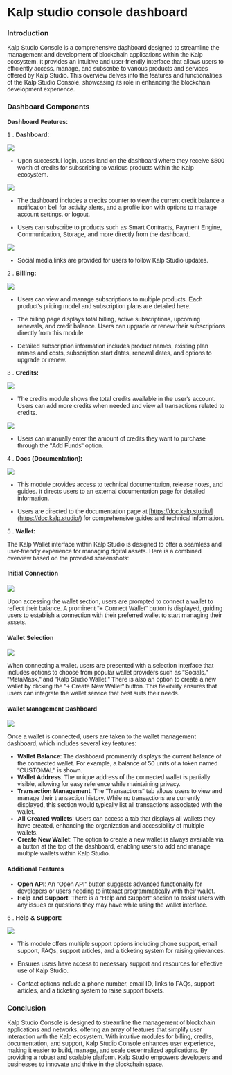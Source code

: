 <style>  body { font-family: "Source Sans 3", sans-serif!important; }</style>

<link  href="https://fonts.googleapis.com/css2?family=Source+Sans+3:ital,wght@0,200..900;1,200..900&display=swap"  rel="stylesheet">  <link  rel="stylesheet"  href="https://fonts.googleapis.com/icon?family=Material+Icons">

  
  

# Kalp studio console dashboard

  

### Introduction

  

Kalp Studio Console is a comprehensive dashboard designed to streamline the management and development of blockchain applications within the Kalp ecosystem. It provides an intuitive and user-friendly interface that allows users to efficiently access, manage, and subscribe to various products and services offered by Kalp Studio. This overview delves into the features and functionalities of the Kalp Studio Console, showcasing its role in enhancing the blockchain development experience.

  

### Dashboard Components
  

**Dashboard Features:**

  

1 .  **Dashboard:**

  

![](https://docs.kalp.studio/~gitbook/image?url=https%3A%2F%2F1148605496-files.gitbook.io%2F%7E%2Ffiles%2Fv0%2Fb%2Fgitbook-x-prod.appspot.com%2Fo%2Fspaces%252F4gkv2XhY4CmWY6Vp0djW%252Fuploads%252FsSx3rVFsPhTq1M7BDdAU%252Fimage.png%3Falt%3Dmedia%26token%3Daaebf823-ca43-4494-ae4f-725af43ce267&width=768&dpr=4&quality=100&sign=4fbfd76d&sv=1)

  

- Upon successful login, users land on the dashboard where they receive $500 worth of credits for subscribing to various products within the Kalp ecosystem.

![](https://docs.kalp.studio/~gitbook/image?url=https%3A%2F%2F1148605496-files.gitbook.io%2F%7E%2Ffiles%2Fv0%2Fb%2Fgitbook-x-prod.appspot.com%2Fo%2Fspaces%252F4gkv2XhY4CmWY6Vp0djW%252Fuploads%252FOJQDUUugkeHgZrRNlVZm%252F1.png%3Falt%3Dmedia%26token%3Df2e3aec9-c971-4fe0-98a8-61fc548dec92&width=768&dpr=4&quality=100&sign=7ab14e41&sv=1)
  

- The dashboard includes a credits counter to view the current credit balance a notification bell for activity alerts, and a profile icon with options to manage account settings, or logout.

  

- Users can subscribe to products such as Smart Contracts, Payment Engine, Communication, Storage, and more directly from the dashboard.

  

![](https://docs.kalp.studio/~gitbook/image?url=https%3A%2F%2F1148605496-files.gitbook.io%2F%7E%2Ffiles%2Fv0%2Fb%2Fgitbook-x-prod.appspot.com%2Fo%2Fspaces%252F4gkv2XhY4CmWY6Vp0djW%252Fuploads%252F4wueYIg8TwgvKx2K8kDf%252Fimage.png%3Falt%3Dmedia%26token%3D8af28e4c-61bc-4676-93e7-5a77ac16bdcb&width=768&dpr=4&quality=100&sign=44a084c1&sv=1)

  

- Social media links are provided for users to follow Kalp Studio updates.

  
  

2 .  **Billing:**

  

![](https://docs.kalp.studio/~gitbook/image?url=https%3A%2F%2F1148605496-files.gitbook.io%2F%7E%2Ffiles%2Fv0%2Fb%2Fgitbook-x-prod.appspot.com%2Fo%2Fspaces%252F4gkv2XhY4CmWY6Vp0djW%252Fuploads%252FtPfEBoZv5fbKKVUHzi3Y%252Fimage.png%3Falt%3Dmedia%26token%3Dfa5a74cf-9716-4159-b2fe-62f812b2709d&width=768&dpr=4&quality=100&sign=8c77c378&sv=1)

- Users can view and manage subscriptions to multiple products. Each product’s pricing model and subscription plans are detailed here.

- The billing page displays total billing, active subscriptions, upcoming renewals, and credit balance. Users can upgrade or renew their subscriptions directly from this module.

- Detailed subscription information includes product names, existing plan names and costs, subscription start dates, renewal dates, and options to upgrade or renew.

  
  

3 .  **Credits:**

  
![](https://docs.kalp.studio/~gitbook/image?url=https%3A%2F%2F1148605496-files.gitbook.io%2F%7E%2Ffiles%2Fv0%2Fb%2Fgitbook-x-prod.appspot.com%2Fo%2Fspaces%252F4gkv2XhY4CmWY6Vp0djW%252Fuploads%252FPpnu3gWqWdFTMojUshJ3%252Fimage.png%3Falt%3Dmedia%26token%3Df094519d-35d8-4794-82d1-374e38ab9ca0&width=768&dpr=4&quality=100&sign=d346fd32&sv=1)

  

- The credits module shows the total credits available in the user’s account. Users can add more credits when needed and view all transactions related to credits.

![](https://docs.kalp.studio/~gitbook/image?url=https%3A%2F%2F1148605496-files.gitbook.io%2F%7E%2Ffiles%2Fv0%2Fb%2Fgitbook-x-prod.appspot.com%2Fo%2Fspaces%252F4gkv2XhY4CmWY6Vp0djW%252Fuploads%252F6ONJ9kjOE5pCUXE5iVzV%252Fimage.png%3Falt%3Dmedia%26token%3Dad23f504-c23b-44ff-bd1f-fc79525b3cc5&width=768&dpr=4&quality=100&sign=3d6e0338&sv=1)

  

- Users can manually enter the amount of credits they want to purchase through the "Add Funds" option.

  

4 .  **Docs (Documentation):**

  

![](https://docs.kalp.studio/~gitbook/image?url=https%3A%2F%2F1148605496-files.gitbook.io%2F%7E%2Ffiles%2Fv0%2Fb%2Fgitbook-x-prod.appspot.com%2Fo%2Fspaces%252F4gkv2XhY4CmWY6Vp0djW%252Fuploads%252FTfzDzLyDmIAc4AhLHLrm%252Fimage.png%3Falt%3Dmedia%26token%3D9ceee419-e4f3-4ac6-945e-aff539b28513&width=768&dpr=4&quality=100&sign=8541ec00&sv=1)

- This module provides access to technical documentation, release notes, and guides. It directs users to an external documentation page for detailed information.

- Users are directed to the documentation page at [https://doc.kalp.studio/](https://doc.kalp.studio/) for comprehensive guides and technical information.


5 . **Wallet:**

The Kalp Wallet interface within Kalp Studio is designed to offer a seamless and user-friendly experience for managing digital assets. Here is a combined overview based on the provided screenshots:

#### Initial Connection

![](https://docs.kalp.studio/~gitbook/image?url=https%3A%2F%2F1148605496-files.gitbook.io%2F%7E%2Ffiles%2Fv0%2Fb%2Fgitbook-x-prod.appspot.com%2Fo%2Fspaces%252F4gkv2XhY4CmWY6Vp0djW%252Fuploads%252F5ef8IZYl7i6HOVxNASS5%252Fimage.png%3Falt%3Dmedia%26token%3Dd75e96cb-5745-41d3-9d6f-df49c71f9a54&width=768&dpr=4&quality=100&sign=6b4ec125&sv=1)

Upon accessing the wallet section, users are prompted to connect a wallet to reflect their balance. A prominent "+ Connect Wallet" button is displayed, guiding users to establish a connection with their preferred wallet to start managing their assets.

#### Wallet Selection

![](https://docs.kalp.studio/~gitbook/image?url=https%3A%2F%2F1148605496-files.gitbook.io%2F%7E%2Ffiles%2Fv0%2Fb%2Fgitbook-x-prod.appspot.com%2Fo%2Fspaces%252F4gkv2XhY4CmWY6Vp0djW%252Fuploads%252FCXDBM2nDd7b7T4P1fiRy%252Fimage.png%3Falt%3Dmedia%26token%3D307a08c6-3cc1-4ac8-9c1a-de7a99808fe3&width=768&dpr=4&quality=100&sign=66a34896&sv=1)

When connecting a wallet, users are presented with a selection interface that includes options to choose from popular wallet providers such as "Socials," "MetaMask," and "Kalp Studio Wallet." There is also an option to create a new wallet by clicking the "+ Create New Wallet" button. This flexibility ensures that users can integrate the wallet service that best suits their needs.

#### Wallet Management Dashboard

![](https://docs.kalp.studio/~gitbook/image?url=https%3A%2F%2F1148605496-files.gitbook.io%2F%7E%2Ffiles%2Fv0%2Fb%2Fgitbook-x-prod.appspot.com%2Fo%2Fspaces%252F4gkv2XhY4CmWY6Vp0djW%252Fuploads%252FaPP4aIgbxamFitcBVof6%252Fimage.png%3Falt%3Dmedia%26token%3D885271a0-78ff-4f44-8172-f578058d0bd5&width=768&dpr=4&quality=100&sign=7e3d2ac0&sv=1)

Once a wallet is connected, users are taken to the wallet management dashboard, which includes several key features:

-   **Wallet Balance**: The dashboard prominently displays the current balance of the connected wallet. For example, a balance of 50 units of a token named "CUSTOMAL" is shown.
-   **Wallet Address**: The unique address of the connected wallet is partially visible, allowing for easy reference while maintaining privacy.
-   **Transaction Management**: The "Transactions" tab allows users to view and manage their transaction history. While no transactions are currently displayed, this section would typically list all transactions associated with the wallet.
-   **All Created Wallets**: Users can access a tab that displays all wallets they have created, enhancing the organization and accessibility of multiple wallets.
-   **Create New Wallet**: The option to create a new wallet is always available via a button at the top of the dashboard, enabling users to add and manage multiple wallets within Kalp Studio.

#### Additional Features

-   **Open API**: An "Open API" button suggests advanced functionality for developers or users needing to interact programmatically with their wallet.
-   **Help and Support**: There is a "Help and Support" section to assist users with any issues or questions they may have while using the wallet interface.
  

6 .  **Help & Support:**


![](https://docs.kalp.studio/~gitbook/image?url=https%3A%2F%2F1148605496-files.gitbook.io%2F%7E%2Ffiles%2Fv0%2Fb%2Fgitbook-x-prod.appspot.com%2Fo%2Fspaces%252F4gkv2XhY4CmWY6Vp0djW%252Fuploads%252FTfzDzLyDmIAc4AhLHLrm%252Fimage.png%3Falt%3Dmedia%26token%3D9ceee419-e4f3-4ac6-945e-aff539b28513&width=768&dpr=4&quality=100&sign=8541ec00&sv=1)

- This module offers multiple support options including phone support, email support, FAQs, support articles, and a ticketing system for raising grievances.

- Ensures users have access to necessary support and resources for effective use of Kalp Studio.

- Contact options include a phone number, email ID, links to FAQs, support articles, and a ticketing system to raise support tickets.
  

### Conclusion

Kalp Studio Console is designed to streamline the management of blockchain applications and networks, offering an array of features that simplify user interaction with the Kalp ecosystem. With intuitive modules for billing, credits, documentation, and support, Kalp Studio Console enhances user experience, making it easier to build, manage, and scale decentralized applications. By providing a robust and scalable platform, Kalp Studio empowers developers and businesses to innovate and thrive in the blockchain space.